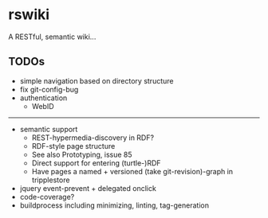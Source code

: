 rswiki
======

A RESTful, semantic wiki...

TODOs
-----
* simple navigation based on directory structure
* fix git-config-bug
* authentication
    * WebID
----
* semantic support
    * REST-hypermedia-discovery in RDF?
    * RDF-style page structure
    * See also Prototyping, issue 85
    * Direct support for entering (turtle-)RDF
    * Have pages a named + versioned (take git-revision)-graph in tripplestore
* jquery event-prevent + delegated onclick
* code-coverage?
* buildprocess including minimizing, linting, tag-generation
